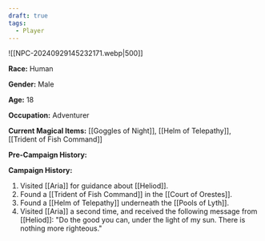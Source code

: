 ```yaml
---
draft: true
tags:
  - Player
---
```

![[NPC-20240929145232171.webp|500]]

**Race:** Human

**Gender:** Male

**Age:** 18

**Occupation:** Adventurer

**Current Magical Items:** [[Goggles of Night]], [[Helm of Telepathy]], [[Trident of Fish Command]]

**Pre-Campaign History:** 

**Campaign History:** 

1. Visited [[Aria]] for guidance about [[Heliod]]. 
2. Found a [[Trident of Fish Command]] in the [[Court of Orestes]].
3. Found a [[Helm of Telepathy]] underneath the [[Pools of Lyth]]. 
4. Visited [[Aria]] a second time, and received the following message from [[Heliod]]: "Do the good you can, under the light of my sun. There is nothing more righteous."
